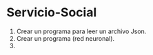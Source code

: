 # Servicio-Social

1. Crear un programa para leer un archivo Json.
2. Crear un programa (red neuronal).
3. 

